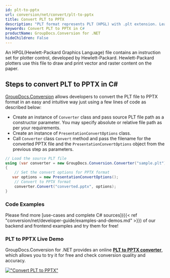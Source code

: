 ```yaml
---
id: plt-to-pptx
url: conversion/net/convert/plt-to-pptx
title: Convert PLT to PPTX
description: "PLT format represents PLT (HPGL) with .plt extension. Learn how to convert PLT to PPTX file programmatically in C# language using GroupDocs.Conversion for .NET library."
keywords: Convert PLT to PPTX in C#
productName: GroupDocs.Conversion for .NET
hideChildren: False
---
```


An HPGL(Hewlett-Packard Graphics Language) file contains an instruction set for plotter control, developed by Hewlett-Packard. Hewlett-Packard plotters use this file to draw and print vector and raster content on the paper.

## Steps to convert PLT to PPTX in C#

[GroupDocs.Conversion](https://products.groupdocs.com/conversion/net) allows developers to convert the PLT file to PPTX format in an easy and intuitive way just using a few lines of code as described below:

* Create an instance of `Converter` class and pass source PLT file path as a constructor parameter. You may specify absolute or relative file path as per your requirements. 
* Create an instance of `PresentationConvertOptions` class.
* Call `Converter` class `Convert` method and pass the filename for the converted PPTX file and the `PresentationConvertOptions` object from the previous step as parameters.

```csharp
// Load the source PLT file
using (var converter = new GroupDocs.Conversion.Converter("sample.plt"))
{
    // Set the convert options for PPTX format
   var options = new PresentationConvertOptions();
    // Convert to PPTX format
    converter.Convert("converted.pptx", options);
}
```

### Code Examples

Please find more [use-cases and complete C# sources]({{< ref "conversion/net/developer-guide/examples-and-demos.md" >}}) of our backend and frontend examples and try them for free!

### PLT to PPTX Live Demo

GroupDocs.Conversion for .NET provides an online [**PLT to PPTX converter**](https://products.groupdocs.app/conversion/plt-to-pptx), which allows you to try it for free and check conversion quality and accuracy.

[!["Convert PLT to PPTX"](conversion/net/images/convert-to-pptx/convert-plt-to-pptx.png)](https://products.groupdocs.app/conversion/plt-to-pptx)
